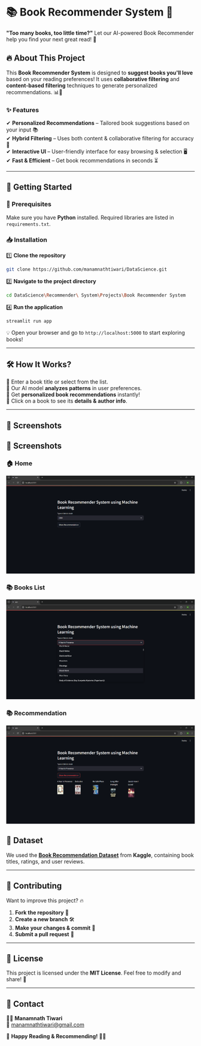 
# 📚 Book Recommender System 📖  

**"Too many books, too little time?"** Let our AI-powered Book Recommender help you find your next great read! 🤩  

## 🔥 About This Project  
This **Book Recommender System** is designed to **suggest books you'll love** based on your reading preferences! It uses **collaborative filtering** and **content-based filtering** techniques to generate personalized recommendations. 📊📖  

### ✨ Features  
✔ **Personalized Recommendations** – Tailored book suggestions based on your input 📚  
✔ **Hybrid Filtering** – Uses both content & collaborative filtering for accuracy 🎯  
✔ **Interactive UI** – User-friendly interface for easy browsing & selection 🖥  
✔ **Fast & Efficient** – Get book recommendations in seconds ⏳  

---

## 🚀 Getting Started  

### 📌 Prerequisites  
Make sure you have **Python** installed. Required libraries are listed in `requirements.txt`.  

### 📥 Installation  
1️⃣ **Clone the repository**  
```bash
git clone https://github.com/manamnathtiwari/DataScience.git
```  
2️⃣ **Navigate to the project directory**  
```bash
cd DataScience\Recommender\ System\Projects\Book Recommender System
```  
 
4️⃣ **Run the application**  
```bash
streamlit run app
```  
💡 Open your browser and go to `http://localhost:5000` to start exploring books!  

---

## 🛠 How It Works?  
📌 Enter a book title or select from the list.  
📌 Our AI model **analyzes patterns** in user preferences.  
📌 Get **personalized book recommendations** instantly!  
📌 Click on a book to see its **details & author info**.  

---

## 🎨 Screenshots  

## 🎨 Screenshots  

### 🏠 Home  
![Home Page](Videos%20and%20Screenshot%20of%20the%20project/home.png)  

### 📚 Books List 
![Books list Page](Videos%20and%20Screenshot%20of%20the%20project/books.png)  

### 📚 Recommendation 
![Recommendation Page](Videos%20and%20Screenshot%20of%20the%20project/recommend.png)  


## 📂 Dataset  
We used the **[Book Recommendation Dataset](https://www.kaggle.com/datasets/arashnic/book-recommendation-dataset)** from **Kaggle**, containing book titles, ratings, and user reviews.  

---

## 🤝 Contributing  
Want to improve this project? 🔥  
1. **Fork the repository** 🍴  
2. **Create a new branch** 🛠  
3. **Make your changes & commit** 🎯  
4. **Submit a pull request** 🚀  

---

## 📜 License  
This project is licensed under the **MIT License**. Feel free to modify and share! 🎉  

---

## 📩 Contact  
👨‍💻 **Manamnath Tiwari**  
📧 [manamnathtiwari@gmail.com](mailto:manamnathtiwari@gmail.com)  

🚀 **Happy Reading & Recommending!** 📖💡